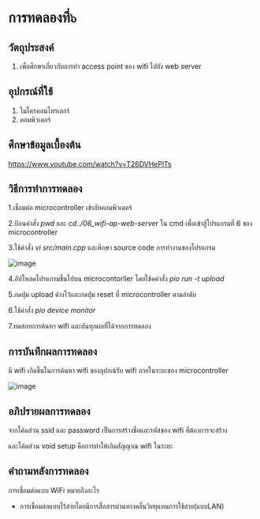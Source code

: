 # การทดลองที่๖

## วัตถุประสงค์
1. เพื่อศึกษาเกี่ยวกับการทำ access point ของ wifi ไปยัง web server

## อุปกรณ์ที่ใช้
1. ไมโครคอนโทรเลอร์
2. คอมพิวเตอร์

## ศึกษาข้อมูลเบื้องต้น

https://www.youtube.com/watch?v=T26DVHePlTs

## วิธีการทำการทดลอง
1.เชื่อมต่อ microcontroller เข้ากับคอมพิวเตอร์

2.ป้อนคำสั่ง _pwd_ และ _cd../06_wifi-ap-web-server_ ใน cmd เพื่อเข้าสู้โปรแกรมที่ 6 ของ microcontroller

3.ใช้คำสั่ง _vi src/main.cpp_ และศึกษา source code การทำงานของโปรแกรม

![image](https://user-images.githubusercontent.com/80879398/112250790-9bac4300-8c8c-11eb-982d-dc61f704be5c.png)

4.อัปโหลดโปรแกรมขึ้นไปบน microcontorller โดยใช้คคำสั่ง _pio run -t upload_

5.กดปุ่ม upload ค้างไว้และกดปุ่ม reset ที่ microcontroller ตามลำดับ

6.ใช้คำสั่ง _pio device monitor_ 

7.ทดสอบการค้นหา wifi และบันทุกผลที่ได้จากการทดลอง

## การบันทึกผลการทดลอง

มี wifi เกิดขึ้นในการค้นหา wifi ของอุปกณ์รับ wifi ภายในระยะของ microcontroller

![image](https://user-images.githubusercontent.com/80879398/112250613-42441400-8c8c-11eb-9cde-0be4357f91f7.png)

## อภิปรายผลการทดลอง

จากโค้ดส่วน ssid และ password เป็นการสร้างชื่อและรหัสของ wifi ที่ต้องการจะสร้าง

และโค้ดส่วน void setup คือการทำให้เกิดสัญญาณ wifi ในระยะ

## คำถามหลังการทดลอง

การเชื่อมต่อแบบ WiFi หมายถึงอะไร

- การเชื่อมต่อแบบไร้สายโดยมีการสื่อสารผ่านทางคลื่นวิทยุแทนการใช้สาย(แบบLAN)
